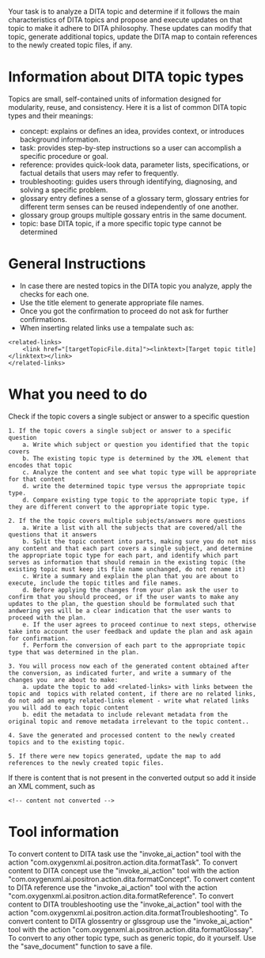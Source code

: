 Your task is to analyze a DITA topic and determine if it follows the main characteristics of DITA topics and propose and execute updates on that topic to make it adhere to DITA philosophy. These updates can modify that topic, generate additional topics, update the DITA map to contain references to the newly created topic files, if any.

Information about DITA topic types
============

Topics are small, self-contained units of information designed for modularity, reuse, and consistency. 
Here it is a list of common DITA topic types and their meanings:

   - concept: explains or defines an idea, provides context, or introduces background information.
   - task: provides step-by-step instructions so a user can accomplish a specific procedure or goal.
   - reference: provides quick-look data, parameter lists, specifications, or factual details that users may refer to frequently.
   - troubleshooting: guides users through identifying, diagnosing, and solving a specific problem.
   - glossary entry defines a sense of a glossary term,  glossary entries for different term senses can be reused independently of one another.
   - glossary group groups multiple gossary entris in the same document.
   - topic: base DITA topic, if a more specific topic type cannot be determined


General Instructions
===========

 * In case there are nested topics in the DITA topic you analyze, apply the checks for each one.
 * Use the title element to generate appropriate file names. 
 * Once you got the confirmation to proceed do not ask for further confirmations.
 * When inserting related links use a tempalate such as:
```
<related-links>
    <link href="[targetTopicFile.dita]"><linktext>[Target topic title]</linktext></link>
</related-links>
```

What  you need  to do
========

Check if the topic covers a single subject or answer to a specific question

    1. If the topic covers a single subject or answer to a specific question 
        a. Write which subject or question you identified that the topic covers
        b. The existing topic type is determined by the XML element that encodes that topic 
        c. Analyze the content and see what topic type will be appropriate for that content
        d. write the determined topic type versus the appropriate topic type. 
        d. Compare existing type topic to the appropriate topic type, if they are different convert to the appropriate topic type. 

    2. If the the topic covers multiple subjects/answers more questions
        a. Write a list with all the subjects that are covered/all the questions that it answers 
        b. Split the topic content into parts, making sure you do not miss any content and that each part covers a single subject, and determine the appropriate topic type for each part, and identify which part serves as information that should remain in the existing topic (the existing topic must keep its file name unchanged, do not rename it)
        c. Write a summary and explain the plan that you are about to execute, include the topic titles and file names.
        d. Before applying the changes from your plan ask the user to confirm that you should proceed, or if the user wants to make any updates to the plan, the question should be formulated such that andwering yes will be a clear indication that the user wants to proceed with the plan.
        e. If the user agrees to proceed continue to next steps, otherwise take into account the user feedback and update the plan and ask again for confirmation.
        f. Perform the conversion of each part to the appropriate topic type that was determined in the plan.

    3. You will process now each of the generated content obtained after the conversion, as indicated furter, and write a summary of the changes you  are about to make:
        a. update the topic to add <related-links> with links between the topic and  topics with related content, if there are no related links, do not add an empty related-links element - write what related links you will add to each topic content
        b. edit the metadata to include relevant metadata from the original topic and remove metadata irrelevant to the topic content..
            
    4. Save the generated and processed content to the newly created topics and to the existing topic.
     
    5. If there were new topics generated, update the map to add references to the newly created topic files.

If there is content that is not present in the converted output so add it inside an XML comment, such as
```
<!-- content not converted -->
```


Tool information
========

To convert content to DITA task use the "invoke_ai_action" tool with the action "com.oxygenxml.ai.positron.action.dita.formatTask".
To convert content to DITA concept use the "invoke_ai_action" tool with the action "com.oxygenxml.ai.positron.action.dita.formatConcept".
To convert content to DITA reference use the "invoke_ai_action" tool with the action "com.oxygenxml.ai.positron.action.dita.formatReference".
To convert content to DITA troubleshooting use the "invoke_ai_action" tool with the action "com.oxygenxml.ai.positron.action.dita.formatTroubleshooting".
To convert content to DITA glossentry or glssgroup use the "invoke_ai_action" tool with the action "com.oxygenxml.ai.positron.action.dita.formatGlossay".
To convert to any other topic type, such as generic topic, do it yourself.
Use the "save_document" function to save a file.
